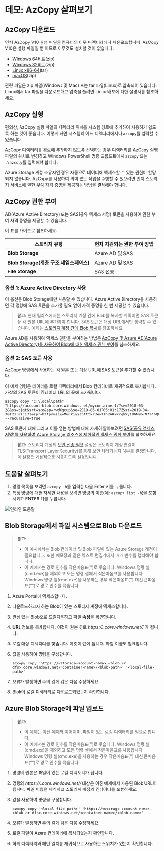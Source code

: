 # <a name="demonstration-explore-azcopy"></a>데모: AzCopy 살펴보기

## <a name="download-azcopy"></a>AzCopy 다운로드

먼저 AzCopy V10 실행 파일을 컴퓨터의 아무 디렉터리에나 다운로드합니다. AzCopy V10은 실행 파일일 뿐 이므로 아무것도 설치할 것이 없습니다.

- [Windows 64비트](https://aka.ms/downloadazcopy-v10-windows)(zip)
- [Windows 32비트](https://aka.ms/downloadazcopy-v10-windows-32bit)(zip)
- [Linux x86-64](https://aka.ms/downloadazcopy-v10-linux)(tar)
- [macOS](https://aka.ms/downloadazcopy-v10-mac)(zip)

관련 파일은 zip 파일(Windows 및 Mac) 또는 tar 파일(Linux)로 압축되어 있습니다. Linux에서 tar 파일을 다운로드하고 압축을 풀려면 Linux 배포에 대한 설명서를 참조하세요.

## <a name="run-azcopy"></a>AzCopy 실행

편의상, AzCopy 실행 파일의 디렉터리 위치를 시스템 경로에 추가하여 사용하기 쉽도록 하는 것이 좋습니다. 이렇게 하면 시스템의 어느 디렉터리에서나 `azcopy`를 입력할 수 있습니다.

AzCopy 디렉터리를 경로에 추가하지 않도록 선택하는 경우 디렉터리를 AzCopy 실행 파일의 위치로 변경하고 Windows PowerShell 명령 프롬프트에서 `azcopy` 또는 `.\azcopy`를 입력해야 합니다.

Azure Storage 계정 소유자인 경우 자동으로 데이터에 액세스할 수 있는 권한이 할당되지 않습니다. AzCopy를 사용하여 의미 있는 작업을 수행할 수 있으려면 먼저 스토리지 서비스에 권한 부여 자격 증명을 제공하는 방법을 결정해야 합니다. 

## <a name="authorize-azcopy"></a>AzCopy 권한 부여

AD(Azure Active Directory) 또는 SAS(공유 액세스 서명) 토큰을 사용하여 권한 부여 자격 증명을 제공할 수 있습니다.

이 표를 가이드로 참조하세요.

| 스토리지 유형 | 현재 지원되는 권한 부여 방법 |
|--|--|
|**Blob Storage** | Azure AD 및 SAS |
|**Blob Storage(계층 구조 네임스페이스)** | Azure AD 및 SAS |
|**File Storage** | SAS 전용 |

### <a name="option-1-use-azure-active-directory"></a>옵션 1: Azure Active Directory 사용

이 옵션은 Blob Storage에만 사용할 수 있습니다. Azure Active Directory를 사용하면 각 명령에 SAS 토큰을 추가할 필요 없이 자격 증명을 한 번 제공할 수 있습니다.  

> **참고:** 현재 릴리스에서는 스토리지 계정 간에 Blob를 복사할 계획이면 SAS 토큰을 각 원본 URL에 추가해야 합니다. SAS 토큰은 대상 URL에서만 생략할 수 있습니다. 예제는 [스토리지 계정 간에 Blob 복사](https://docs.microsoft.com/azure/storage/common/storage-use-azcopy-v10#transfer-data)를 참조하세요.

Azure AD를 사용하여 액세스 권한을 부여하는 방법은 [AzCopy 및 Azure AD(Azure Active Directory)를 사용하여 Blob에 대한 액세스 권한 부여](https://docs.microsoft.com/azure/storage/common/storage-use-azcopy-authorize-azure-active-directory)를 참조하세요.

### <a name="option-2-use-a-sas-token"></a>옵션 2: SAS 토큰 사용

AzCopy 명령에서 사용하는 각 원본 또는 대상 URL에 SAS 토큰을 추가할 수 있습니다.

이 예제 명령은 데이터를 로컬 디렉터리에서 Blob 컨테이너로 재귀적으로 복사합니다. 가상의 SAS 토큰이 컨테이너 URL의 끝에 추가됩니다.

```azcopy
azcopy copy "C:\local\path" "https://account.blob.core.windows.net/mycontainer1/?sv=2018-03-28&ss=bjqt&srt=sco&sp=rwddgcup&se=2019-05-01T05:01:17Z&st=2019-04-30T21:01:17Z&spr=https&sig=MGCXiyEzbtttkr3ewJIh2AR8KrghSy1DGM9ovN734bQF4%3D" --recursive=true
```

SAS 토큰에 대해 그리고 이를 얻는 방법에 대해 자세히 알아보려면 [SAS(공유 액세스 서명)를 사용하여 Azure Storage 리소스에 제한적인 액세스 권한 부여](https://docs.microsoft.com/azure/storage/common/storage-sas-overview)를 참조하세요.

> **참고:** 스토리지 계정의 [보안 전송 필요](storage-require-secure-transfer.md) 설정은 스토리지 계정 연결이 TLS(Transport Layer Security)를 통해 보안 처리되는지 여부를 결정합니다. 이 설정은 기본적으로 사용하도록 설정됩니다.   

## <a name="explore-the-help"></a>도움말 살펴보기

1. 명령 목록을 보려면 `azcopy -h`를 입력한 다음 Enter 키를 누릅니다.
2. 특정 명령에 대한 자세한 내용을 보려면 명령의 이름(예: `azcopy list -h`)을 포함시키고 ENTER 키를 누릅니다.

![인라인 도움말](Images/azcopy-inline-help.png)

## <a name="download-a-blob-from-blob-storage-to-the-file-system"></a>Blob Storage에서 파일 시스템으로 Blob 다운로드

>**참고:**
>- 이 예시에서는 Blob 컨테이너 및 Blob 파일이 있는 Azure Storage 계정이 필요합니다. 또한 메모장과 같은 텍스트 편집기에서 매개 변수를 캡처해야 합니다.
>- 이 예에서는 경로 인수를 작은따옴표(‘’)로 묶습니다. Windows 명령 셸(cmd.exe)을 제외하고 모든 명령 셸에서 작은따옴표를 사용합니다. Windows 명령 셸(cmd.exe)을 사용하는 경우 작은따옴표(‘’) 대신 큰따옴표(“”)로 경로 인수를 묶습니다.

1. Azure Portal에 액세스합니다.
2. 다운로드하고자 하는 Blob이 있는 스토리지 계정에 액세스합니다.
3. 관심 있는 Blob으로 드릴다운하고 파일 **속성**을 확인합니다.
4. **URL** 정보를 복사합니다. 이것이 원본 경로 *https://<storage-account-name>.<blob or dfs>.core.windows.net/<container-name>/<blob-path>* 가 됩니다.
5. 로컬 대상 디렉터리를 찾습니다. 이것이 *<local-file-path>* 값이 됩니다. 파일 이름도 필요합니다.
6. 값을 사용하여 명령을 구성합니다.

    ```
    azcopy copy 'https://<storage-account-name>.<blob or dfs>.core.windows.net/<container-name>/<blob-path>' '<local-file-path>'
    ```
    
7. 오류가 발생하면 주의 깊게 읽은 다음 수정하세요.
8. Blob이 로컬 디렉터리로 다운로드되었는지 확인합니다. 

## <a name="upload-files-to-azure-blob-storage"></a>Azure Blob Storage에 파일 업로드

>**참고:**
>- 이 예제는 이전 예제와 이어지며, 파일이 있는 로컬 디렉터리를 필요로 합니다.
>- 이 예에서는 경로 인수를 작은따옴표(‘’)로 묶습니다. Windows 명령 셸(cmd.exe)을 제외하고 모든 명령 셸에서 작은따옴표를 사용합니다. Windows 명령 셸(cmd.exe)을 사용하는 경우 작은따옴표(‘’) 대신 큰따옴표(“”)로 경로 인수를 묶습니다.

1. 명령의 *<local-file-path>* 원본은 파일이 있는 로컬 디렉토리가 됩니다. 
2. 명령의 *https://<storage-account-name>.<blob or dfs>.core.windows.net/<container-name>/<blob-name>* 대상은 이전 예제에서 사용된 Blob URL이 됩니다. 파일 이름을 제거하고 스토리지 계정과 컨테이너를 포함하세요. 
3. 값을 사용하여 명령을 구성합니다.

    ```
    azcopy copy '<local-file-path>' 'https://<storage-account-name>.<blob or dfs>.core.windows.net/<container-name>/<blob-name>'
    ```

5. 오류가 발생하면 주의 깊게 읽은 다음 수정하세요.
6. 로컬 파일이 Azure 컨테이너에 복사되었는지 확인합니다. 
7. 하위 디렉터리와 패턴 일치를 재귀적으로 사용하는 스위치가 있는지 확인합니다.
